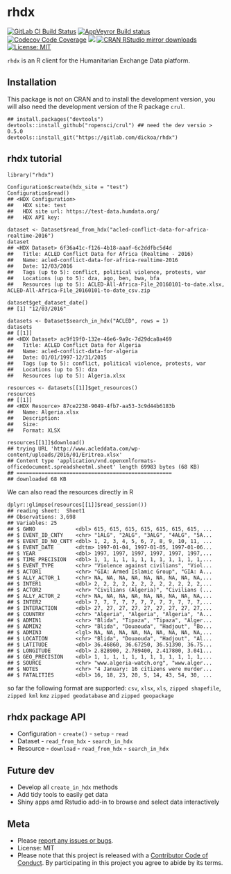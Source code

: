 rhdx
====

[![GitLab CI Build
Status](https://gitlab.com/dickoa/rhdx/badges/master/build.svg)](https://gitlab.com/dickoa/rhdx/pipelines)
[![AppVeyror Build
status](https://ci.appveyor.com/api/projects/status/qytbcx7vjq0t9ao5/branch/master?svg=true)](https://ci.appveyor.com/project/dickoa/rhdx)
[![Codecov Code
Coverage](https://codecov.io/gl/dickoa/rhdx/branch/master/graph/badge.svg)](https://codecov.io/gl/dickoa/rhdx)
[![](http://www.r-pkg.org/badges/version/rhdx)](http://www.r-pkg.org/pkg/rhdx)
[![CRAN RStudio mirror
downloads](http://cranlogs.r-pkg.org/badges/rhdx)](http://www.r-pkg.org/pkg/rhdx)
[![License:
MIT](https://img.shields.io/badge/License-MIT-yellow.svg)](https://opensource.org/licenses/MIT)

`rhdx` is an R client for the Humanitarian Exchange Data platform.

Installation
------------

This package is not on CRAN and to install the development version, you
will also need the development version of the R package `crul`.

    ## install.packages("devtools")
    devtools::install_github("ropensci/crul") ## need the dev versio > 0.5.0
    devtools::install_git("https://gitlab.com/dickoa/rhdx")

rhdx tutorial
-------------

    library("rhdx")

    Configuration$create(hdx_site = "test")
    Configuration$read()
    ## <HDX Configuration> 
    ##   HDX site: test
    ##   HDX site url: https://test-data.humdata.org/
    ##   HDX API key: 

    dataset <- Dataset$read_from_hdx("acled-conflict-data-for-africa-realtime-2016")
    dataset
    ## <HDX Dataset> 6f36a41c-f126-4b18-aaaf-6c2ddfbc5d4d 
    ##   Title: ACLED Conflict Data for Africa (Realtime - 2016)
    ##   Name: acled-conflict-data-for-africa-realtime-2016
    ##   Date: 12/03/2016
    ##   Tags (up to 5): conflict, political violence, protests, war
    ##   Locations (up to 5): dza, ago, ben, bwa, bfa
    ##   Resources (up to 5): ACLED-All-Africa-File_20160101-to-date.xlsx, ACLED-All-Africa-File_20160101-to-date_csv.zip

    dataset$get_dataset_date()
    ## [1] "12/03/2016"

    datasets <- Dataset$search_in_hdx("ACLED", rows = 1)
    datasets
    ## [[1]]
    ## <HDX Dataset> ac9f19f0-132e-46e6-9a9c-7d29dca8a469 
    ##   Title: ACLED Conflict Data for Algeria
    ##   Name: acled-conflict-data-for-algeria
    ##   Date: 01/01/1997-12/31/2015
    ##   Tags (up to 5): conflict, political violence, protests, war
    ##   Locations (up to 5): dza
    ##   Resources (up to 5): Algeria.xlsx

    resources <- datasets[[1]]$get_resources()
    resources
    ## [[1]]
    ## <HDX Resource> 87ce2238-9049-4fb7-aa53-3c9d44b6183b 
    ##   Name: Algeria.xlsx
    ##   Description: 
    ##   Size: 
    ##   Format: XLSX

    resources[[1]]$download()
    ## trying URL 'http://www.acleddata.com/wp-content/uploads/2016/01/Eritrea.xlsx'
    ## Content type 'application/vnd.openxmlformats-officedocument.spreadsheetml.sheet' length 69983 bytes (68 KB)
    ## ==================================================
    ## downloaded 68 KB

We can also read the resources directly in R

    dplyr::glimpse(resources[[1]]$read_session())
    ## reading sheet:  Sheet1 
    ## Observations: 3,698
    ## Variables: 25
    ## $ GWNO             <dbl> 615, 615, 615, 615, 615, 615, 615, ...
    ## $ EVENT_ID_CNTY    <chr> "1ALG", "2ALG", "3ALG", "4ALG", "5A...
    ## $ EVENT_ID_NO_CNTY <dbl> 1, 2, 3, 4, 5, 6, 7, 8, 9, 10, 11, ...
    ## $ EVENT_DATE       <dttm> 1997-01-04, 1997-01-05, 1997-01-06...
    ## $ YEAR             <dbl> 1997, 1997, 1997, 1997, 1997, 1997,...
    ## $ TIME_PRECISION   <dbl> 1, 1, 1, 1, 1, 1, 1, 1, 1, 1, 1, 1,...
    ## $ EVENT_TYPE       <chr> "Violence against civilians", "Viol...
    ## $ ACTOR1           <chr> "GIA: Armed Islamic Group", "GIA: A...
    ## $ ALLY_ACTOR_1     <chr> NA, NA, NA, NA, NA, NA, NA, NA, NA,...
    ## $ INTER1           <dbl> 2, 2, 2, 2, 2, 2, 2, 2, 2, 2, 2, 2,...
    ## $ ACTOR2           <chr> "Civilians (Algeria)", "Civilians (...
    ## $ ALLY_ACTOR_2     <chr> NA, NA, NA, NA, NA, NA, NA, NA, NA,...
    ## $ INTER2           <dbl> 7, 7, 7, 7, 7, 7, 7, 7, 7, 7, 7, 7,...
    ## $ INTERACTION      <dbl> 27, 27, 27, 27, 27, 27, 27, 27, 27,...
    ## $ COUNTRY          <chr> "Algeria", "Algeria", "Algeria", "A...
    ## $ ADMIN1           <chr> "Blida", "Tipaza", "Tipaza", "Alger...
    ## $ ADMIN2           <chr> "Blida", "Douaouda", "Hadjout", "Bo...
    ## $ ADMIN3           <lgl> NA, NA, NA, NA, NA, NA, NA, NA, NA,...
    ## $ LOCATION         <chr> "Blida", "Douaouda", "Hadjout", "Al...
    ## $ LATITUDE         <dbl> 36.46860, 36.67250, 36.51390, 36.75...
    ## $ LONGITUDE        <dbl> 2.828900, 2.789400, 2.417800, 3.041...
    ## $ GEO_PRECISION    <dbl> 1, 1, 1, 1, 1, 1, 1, 1, 1, 1, 1, 1,...
    ## $ SOURCE           <chr> "www.algeria-watch.org", "www.alger...
    ## $ NOTES            <chr> "4 January: 16 citizens were murder...
    ## $ FATALITIES       <dbl> 16, 18, 23, 20, 5, 14, 43, 54, 30, ...

so far the following format are supported: `csv`, `xlsx`, `xls`,
`zipped shapefile`, `zipped kml` `kmz` `zipped geodatabase` and
`zipped geopackage`

rhdx package API
----------------

-   Configuration - `create()` - `setup` - `read`
-   Dataset - `read_from_hdx` - `search_in_hdx`
-   Resource - `download` - `read_from_hdx` - `search_in_hdx`

Future dev
----------

-   Develop all `create_in_hdx` methods
-   Add tidy tools to easily get data
-   Shiny apps amd Rstudio add-in to browse and select data
    interactively

Meta
----

-   Please [report any issues or
    bugs](https://gitlab.dickoa/rhdx/issues).
-   License: MIT
-   Please note that this project is released with a [Contributor Code
    of Conduct](CONDUCT.md). By participating in this project you agree
    to abide by its terms.
